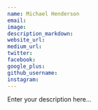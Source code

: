 ```yaml
---
name: Michael Henderson
email:
image:
description_markdown:
website_url:
medium_url:
twitter:
facebook:
google_plus:
github_username:
instagram:
---
```


Enter your description here...
